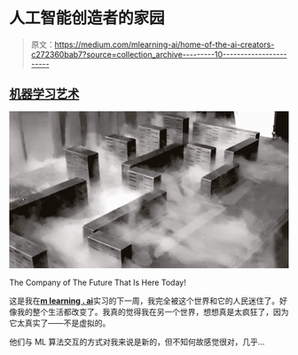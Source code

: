 # 人工智能创造者的家园

> 原文：<https://medium.com/mlearning-ai/home-of-the-ai-creators-c272360bab7?source=collection_archive---------10----------------------->

## [机器学习艺术](https://mlearning.substack.com)

![](img/ebae4cfeae4ac728a2a6660e4a6528d0.png)

The Company of The Future That Is Here Today!

这是我在[**m learning . ai**](https://mlearning.ai/)实习的下一周，我完全被这个世界和它的人民迷住了。好像我的整个生活都改变了。我真的觉得我在另一个世界，想想真是太疯狂了，因为它太真实了——不是虚拟的。

他们与 ML 算法交互的方式对我来说是新的，但不知何故感觉很对，几乎…